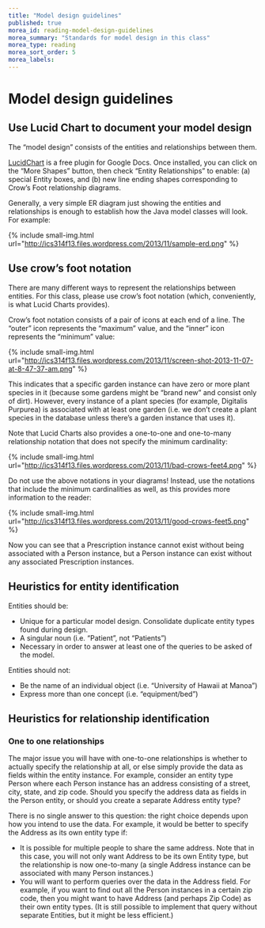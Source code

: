 ```yaml
---
title: "Model design guidelines"
published: true
morea_id: reading-model-design-guidelines
morea_summary: "Standards for model design in this class"
morea_type: reading
morea_sort_order: 5
morea_labels:
---
```


# Model design guidelines


## Use Lucid Chart to document your model design

The “model design” consists of the entities and relationships between them.

[LucidChart](https://www.lucidchart.com/) is a free plugin for Google Docs.   Once installed, you can click on the “More Shapes” button, then check “Entity Relationships” to enable: (a) special Entity boxes, and (b) new line ending shapes corresponding to Crow’s Foot relationship diagrams.

Generally, a very simple ER diagram just showing the entities and relationships is enough to establish how the Java model classes will look.   For example:

{% include small-img.html url="http://ics314f13.files.wordpress.com/2013/11/sample-erd.png" %}

## Use crow’s foot notation

There are many different ways to represent the relationships between entities. For this class, please use crow’s foot notation (which, conveniently, is what Lucid Charts provides).

Crow’s foot notation consists of a pair of icons at each end of a line.   The “outer” icon represents the “maximum” value, and the “inner” icon represents the “minimum” value:


{% include small-img.html url="http://ics314f13.files.wordpress.com/2013/11/screen-shot-2013-11-07-at-8-47-37-am.png" %}

This indicates that a specific garden instance can have zero or more plant species in it (because some gardens might be “brand new” and consist only of dirt).  However, every instance of a plant species (for example, Digitalis Purpurea) is associated with at least one garden (i.e. we don’t create a plant species in the database unless there’s a garden instance that uses it).

Note that Lucid Charts also provides a one-to-one and one-to-many relationship notation that does not specify the minimum cardinality:

{% include small-img.html url="http://ics314f13.files.wordpress.com/2013/11/bad-crows-feet4.png" %}

Do not use the above notations in your diagrams! Instead, use the notations that include the minimum cardinalities as well, as this provides more information to the reader:

{% include small-img.html url="http://ics314f13.files.wordpress.com/2013/11/good-crows-feet5.png" %}

Now you can see that a Prescription instance cannot exist without being associated with a Person instance, but a Person instance can exist without any associated Prescription instances.

## Heuristics for entity identification

Entities should be:

  * Unique for a particular model design.  Consolidate duplicate entity types found during design.
  * A singular noun (i.e. “Patient”, not “Patients”)
  * Necessary in order to answer at least one of the queries to be asked of the model.

Entities should not:

  * Be the name of an individual object (i.e. “University of Hawaii at Manoa”)
  * Express more than one concept (i.e. “equipment/bed”)

## Heuristics for relationship identification

### One to one relationships

The major issue you will have with one-to-one relationships is whether to actually specify the relationship at all, or else simply provide the data as fields within the entity instance. For example, consider an entity type Person where each Person instance has an address consisting of a street, city, state, and zip code.  Should you specify the address data as fields in the Person entity, or should you create a separate Address entity type?

There is no single answer to this question: the right choice depends upon how you intend to use the data.  For example, it would be better to specify the Address as its own entity type if:

  * It is possible for multiple people to share the same address. Note that in this case, you will not only want Address to be its own Entity type, but the relationship is now one-to-many (a single Address instance can be associated with many Person instances.)
  * You will want to perform queries over the data in the Address field. For example, if you want to find out all the Person instances in a certain zip code, then you might want to have Address (and perhaps Zip Code) as their own entity types. (It is still possible to implement that query without separate Entities, but it might be less efficient.)

